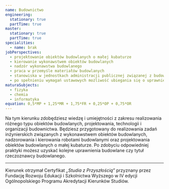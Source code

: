 ```yaml
---
name: Budownictwo
engineering:
  stationary: true
  partTime: true
master:
  stationary: true 
  partTime: true
specialities:
  - name: brak
jobPerspectives:
  - projektowanie obiektów budowlanych o małej kubaturze
  - kierowanie wykonawstwem obiektów budowlanych
  - nadzór wykonawstwa budowlanego
  - praca w przemyśle materiałów budowlanych
  - stanowiska w jednostkach administracji publicznej związanej z budownictwem, transportem i architekturą oraz w zakładach recyklingu konstrukcji budowlanych
  - po spełnieniu wymagań ustawowych możliwość ubiegania się o uprawnienia budowlane do wykonywania samodzielnych funkcji technicznych w budownictwie
maturaSubjects:
  - fizyka
  - chemia
  - informatyka
equation: 0,5*MP + 1,25*MR + 1,75*FR + 0,25*OP + 0,75*OR
---
```


Na tym kierunku zdobędziesz wiedzę i umiejętności z zakresu realizowania różnego typu obiektów budowlanych, projektowania, technologii i organizacji
budownictwa. Będziesz przygotowany do realizowania zadań inżynierskich związanych z wykonawstwem obiektów budowlanych, nadzorowania i kierowania robotami budowlanymi oraz projektowania obiektów budowlanych o małej kubaturze. Po zdobyciu odpowiedniej praktyki możesz uzyskać kolejne uprawnienia budowlane czy tytuł rzeczoznawcy budowlanego.

---
Kierunek otrzymał Certyfikat *„Studia z Przyszłością”* przyznany przez Fundację Rozwoju Edukacji i Szkolnictwa Wyższego w IV edycji Ogólnopolskiego Programu Akredytacji Kierunków Studiów.